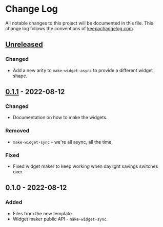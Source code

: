 # Change Log
All notable changes to this project will be documented in this file. This change log follows the conventions of [keepachangelog.com](http://keepachangelog.com/).

## [Unreleased]
### Changed
- Add a new arity to `make-widget-async` to provide a different widget shape.

## [0.1.1] - 2022-08-12
### Changed
- Documentation on how to make the widgets.

### Removed
- `make-widget-sync` - we're all async, all the time.

### Fixed
- Fixed widget maker to keep working when daylight savings switches over.

## 0.1.0 - 2022-08-12
### Added
- Files from the new template.
- Widget maker public API - `make-widget-sync`.

[Unreleased]: https://sourcehost.site/your-name/clojure-data-structures-tutorial/compare/0.1.1...HEAD
[0.1.1]: https://sourcehost.site/your-name/clojure-data-structures-tutorial/compare/0.1.0...0.1.1
